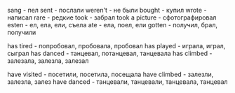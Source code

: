 sang - пел
sent - послали
weren't - не были
bought - купил
wrote - написал
rare - редкие
took - забрал
took a picture - сфотографировал
esten - ел, ела, ели, съела
ate - eла, поел, ели
gotten - получил, брал, получили

has tired - попробовал, пробовала, пробовал
has played - играла, играл, сыграл
has danced - танцевал, потанцевал, танцевала
has climbed - залезала, залезла, залезал

have visited - посетили, посетила, посещала
have climbed - залезли, залезла, залез
have danced - танцевали, танцевали, танцевала, танцевал
